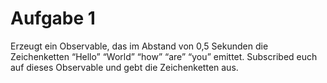 # Aufgabe 1

Erzeugt ein Observable, das im Abstand von 0,5 Sekunden die Zeichenketten “Hello” “World” “how” “are” “you” emittet.
Subscribed euch auf dieses Observable und gebt die Zeichenketten aus.
